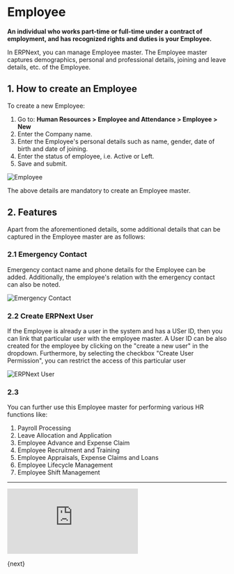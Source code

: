 <!-- add-breadcrumbs -->
# Employee

**An individual who works part-time or full-time under a contract of employment, and has recognized rights and duties is your Employee.**

In ERPNext, you can manage Employee master. The Employee master captures demographics, personal and professional details, joining and leave details, etc. of the Employee.

## 1. How to create an Employee

To create a new Employee:

1. Go to: **Human Resources > Employee and Attendance > Employee > New**
1. Enter the Company name.
1. Enter the Employee's personal details such as name, gender, date of birth and date of joining.
1. Enter the status of employee, i.e. Active or Left.
1. Save and submit.

<img class="screenshot" alt="Employee" src="{{docs_base_url}}/assets/img/human-resources/new-employee-mandatory.png">

 The above details are mandatory to create an Employee master.

 ## 2. Features 

 Apart from the aforementioned details, some additional details that can be captured in the Employee master are as follows:

 ### 2.1 Emergency Contact

 Emergency contact name and phone details for the Employee can be added. Additionally, the employee's relation with the emergency contact can also be noted.

 <img class="screenshot" alt="Emergency Contact" src="{{docs_base_url}}/assets/img/human-resources/emergency-contact.png">


 ### 2.2 Create ERPNext User

 If the Employee is already a user in the system and has a USer ID, then you can link that particular user with the employee master. A User ID can be also created for the employee by clicking on the "create a new user" in the dropdown. Furthermore, by selecting the checkbox "Create User Permission", you can restrict the access of this particular user 

<img class="screenshot" alt="ERPNext User" src="{{docs_base_url}}/assets/img/human-resources/create-user.png">

 ### 2.3 
 
 You can further use this Employee master for performing various HR functions like:

1. Payroll Processing
1. Leave Allocation and Application
1. Employee Advance and Expense Claim
1. Employee Recruitment and Training
1. Employee Appraisals, Expense Claims and Loans
1. Employee Lifecycle Management
1. Employee Shift Management



<hr>

<div class="embed-container">    
    <iframe src="https://www.youtube.com/embed/kkwOzeU4wFU?rel=0" frameborder="0" allow="autoplay; encrypted-media" allowfullscreen></iframe>
</div>

{next}
